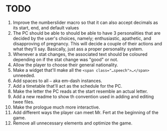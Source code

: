 # TODO

1. Improve the numberslider macro so that it can also accept decimals as its start, end, and default values
2. The PC should be able to should be able to have 3 personalities that are decided by the user's choices, namely; enthusiastic, apathetic, and disapproving of pregnancy. This will decide a couple of their actions and what they'll say. Basically, just ass a proper personality system.
3. Whenever a stat changes, the associated text should be coloured depending on if the stat change was "good" or not.
4. Allow the player to choose their general nationality.
5. Make a widget that'll make all the `<span class="…speech">…</span>` unneeded.
6. Add spaces to all `—` aka em-dash instances.
7. Add a timetable that'll act as the schedule for the PC.
8. Make the letter the PC reads at the start resemble an actual letter.
9. Add a new readme to show th convention used in adding and editing twee files.
10. Make the prologue much more interactive.
11. Add different ways the player can meet Mr. Fert at the beginning of the game.
12. Remove all unnecessary elements and optimize the game.